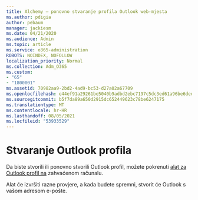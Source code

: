```yaml
---
title: Alchemy – ponovno stvaranje profila Outlook web-mjesta
ms.author: pdigia
author: pebaum
manager: jackiesm
ms.date: 04/21/2020
ms.audience: Admin
ms.topic: article
ms.service: o365-administration
ROBOTS: NOINDEX, NOFOLLOW
localization_priority: Normal
ms.collection: Adm_O365
ms.custom:
- "65"
- "1800001"
ms.assetid: 70982aa9-2bd2-4ad9-bc53-d27a02a67709
ms.openlocfilehash: e44ef91a29261be5040b9adbd2ebc7197c5dc3ed61a96be6deda1723bb836580
ms.sourcegitcommit: b5f7da89a650d2915dc652449623c78be6247175
ms.translationtype: MT
ms.contentlocale: hr-HR
ms.lasthandoff: 08/05/2021
ms.locfileid: "53933529"
---
```

# <a name="create-an-outlook-profile"></a>Stvaranje Outlook profila

Da biste stvorili ili ponovno stvorili Outlook profil, možete pokrenuti [alat za Outlook profil na](https://aka.ms/SaRA-OutlookSetupProfile-Alchemy) zahvaćenom računalu.

Alat će izvršiti razne provjere, a kada budete spremni, stvorit će Outlook s vašom adresom e-pošte.
